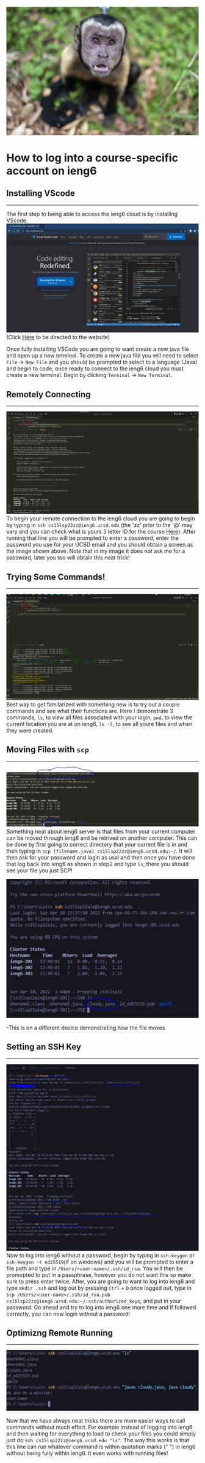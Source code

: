 ![Image](monke.jpg)
# How to log into a course-specific account on ieng6

## Installing VScode
---
The first step to being able to access the ieng6 cloud is by installing VScode.
![Image](DownloadVS.PNG)
(Click [Here](https://code.visualstudio.com/) to be directed to the website)

Once fully installing VSCode you are going to want create a new java file and open up a new terminal. To create a new java file you will need to select `File` -> `New File` and you should be prompted to select to a language (Java) and begin to code, once ready to connect to the ieng6 cloud you must create a new terminal. Begin by clicking `Terminal` -> `New Terminal`.

## Remotely Connecting
---
![Image](loggin.PNG)
To begin your remote connection to the ieng6 cloud you are going to begin by typing in `ssh cs15lsp22zz@ieng6.ucsd.edu` (the 'zz' prior to the '@' may vary and you can check what is yours 3 letter ID for the course [Here](https://sdacs.ucsd.edu/~icc/index.php)). After running that line you will be prompted to enter a password, enter the password you use for your UCSD email and you should obtain a screen as the image shown above. Note that in my image it does not ask me for a password, later you too will obtain this neat trick!
## Trying Some Commands!
---
![Image](commands2.PNG)
Best way to get familarized with something new is to try out a couple commands and see what their functions are. Here I demonstrate 3 commands, `ls`, to view all files associated with your login, `pwd`, to view the current location you are at on ieng6, `ls -l`, to see all youre files and when they were created.

## Moving Files with `scp` 
---
![Image](copyfile.PNG)
Something neat about ieng6 server is that files from your current computer can be moved through ieng6 and be retrived on another computer. This can be done by first going to correct directory that your current file is in and then typing in `scp (filename.java) cs15lsp22zz@ieng6.ucsd.edu:~/`. It will then ask for your password and login as usal and then once you have done that log back into ieng6 as shown in step2 and type `ls`, there you should see your file you just SCP! 

![Image](diff.PNG)

-This is on a different device demonstrating how the file moves
## Setting an SSH Key
---
![Image](nopass.PNG)
Now to log into ieng6 without a password, begin by typing in `ssh-keygen` or `ssh-keygen -t ed25519`(if on windows) and you will be prompted to enter a file path and type in `/Users/<user-name>/.ssh/id_rsa`. You will then be promopted to put in a passphrase, however you do not want this so make sure to press enter twice. After, you are going to want to log into ieng6 and type `mkdir .ssh` and log out by pressing `Ctrl` + `D` once logged out, type in `scp /Users/<user-name>/.ssh/id_rsa.pub cs15lsp22zz@ieng6.ucsd.edu:~/.ssh/authorized_keys`, and put in your password. Go ahead and try to log into ieng6 one more time and if followed correctly, you can now login without a password! 

## Optimizng Remote Running
---
![Image](easy.PNG) 

Now that we have always neat tricks there are more easier ways to call commands without much effort. For example instead of logging into ieng6 and then waiting for everything to load to check your files you could simply just do `ssh cs15lsp22zz@ieng6.ucsd.edu "ls"`. The way this works is that this line can run whatever command is within quotation marks (" ") in ieng6 without being fully within ieng6. It even works with running files!    
